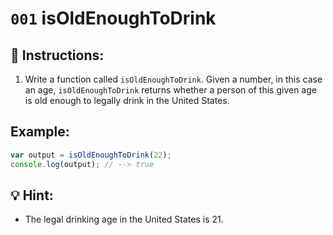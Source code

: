 # `001` isOldEnoughToDrink

## 📝 Instructions:

1. Write a function called `isOldEnoughToDrink`. Given a number, in this case an age, `isOldEnoughToDrink` returns whether a person of this given age is old enough to legally drink in the United States.

## Example:

```javascript
var output = isOldEnoughToDrink(22);
console.log(output); // --> true
```

## 💡 Hint:

+ The legal drinking age in the United States is 21.
